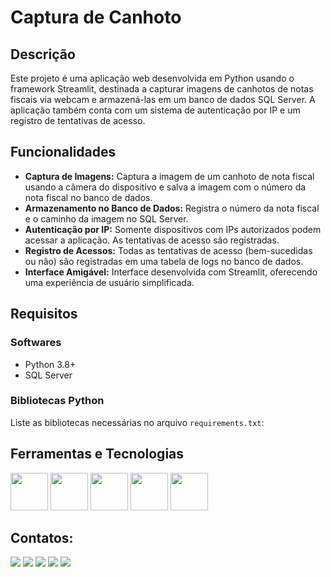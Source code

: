 # Captura de Canhoto

## Descrição

Este projeto é uma aplicação web desenvolvida em Python usando o framework Streamlit, destinada a capturar imagens de canhotos de notas fiscais via webcam e armazená-las em um banco de dados SQL Server. A aplicação também conta com um sistema de autenticação por IP e um registro de tentativas de acesso.

## Funcionalidades

- **Captura de Imagens:** Captura a imagem de um canhoto de nota fiscal usando a câmera do dispositivo e salva a imagem com o número da nota fiscal no banco de dados.
- **Armazenamento no Banco de Dados:** Registra o número da nota fiscal e o caminho da imagem no SQL Server.
- **Autenticação por IP:** Somente dispositivos com IPs autorizados podem acessar a aplicação. As tentativas de acesso são registradas.
- **Registro de Acessos:** Todas as tentativas de acesso (bem-sucedidas ou não) são registradas em uma tabela de logs no banco de dados.
- **Interface Amigável:** Interface desenvolvida com Streamlit, oferecendo uma experiência de usuário simplificada.

## Requisitos

### Softwares

- Python 3.8+
- SQL Server

### Bibliotecas Python

Liste as bibliotecas necessárias no arquivo `requirements.txt`:

## Ferramentas e Tecnologias

<img loading="lazy" src="https://cdn.jsdelivr.net/gh/devicons/devicon@latest/icons/vscode/vscode-original.svg" width="60" height="60"/>   <img loading="lazy" src="https://cdn.jsdelivr.net/gh/devicons/devicon@latest/icons/azuresqldatabase/azuresqldatabase-original.svg" width="60" height="60"/>   <img loading="lazy" src="https://cdn.jsdelivr.net/gh/devicons/devicon@latest/icons/streamlit/streamlit-original-wordmark.svg" width="60" height="60"/>   <img loading="lazy" src="https://cdn.jsdelivr.net/gh/devicons/devicon@latest/icons/python/python-original-wordmark.svg" width="60" height="60"/>   <img loading="lazy" src="https://cdn.jsdelivr.net/gh/devicons/devicon@latest/icons/github/github-original-wordmark.svg" width="60" height="60"/>
          

## Contatos:

<div>
<a href="https://www.youtube.com/#" target="_blank"><img loading="lazy" src="https://img.shields.io/badge/YouTube-FF0000?style=for-the-badge&logo=youtube&logoColor=white" target="_blank"></a>
<a href="https://instagram.com/#" target="_blank"><img loading="lazy" src="https://img.shields.io/badge/-Instagram-%23E4405F?style=for-the-badge&logo=instagram&logoColor=white" target="_blank"></a>
<a href="https://www.twitch.tv/#" target="_blank"><img loading="lazy" src="https://img.shields.io/badge/Twitch-9146FF?style=for-the-badge&logo=twitch&logoColor=white" target="_blank"></a>
<a href = "mailto:panavarro@panavarro.com.br"><img loading="lazy" src="https://img.shields.io/badge/Gmail-D14836?style=for-the-badge&logo=gmail&logoColor=white" target="_blank"></a>
<a href="https://www.linkedin.com/in/thiagonavarropanuto" target="_blank"><img loading="lazy" src="https://img.shields.io/badge/-LinkedIn-%230077B5?style=for-the-badge&logo=linkedin&logoColor=white" target="_blank"></a>   
</div>
